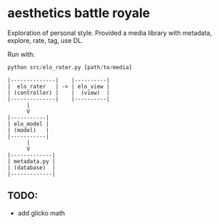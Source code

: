 # aesthetics battle royale

Exploration of personal style. Provided a media library with metadata, explore, rate, tag, use DL.

Run with:
```py
python src/elo_rater.py [path/to/media]
```

```
|--------------|    |----------|
|  elo_rater   | -> | elo_view |
| (controller) |    |  (view)  |
|--------------|    |----------|
      |
      V
|-----------|
| elo_model |
| (model)   |
|-----------|
      |
      V
|-------------|
| metadata.py |
| (database)  |
|-------------|
```

## TODO:
- add glicko math

